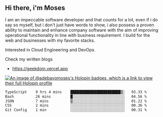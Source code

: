 ## Hi there, i'm Moses

I am an impeccable software developer and that counts for a lot, even if i do say so myself, but i don't just have words to show, i also possess a proven ability to maintain and enhance company software with the aim of improving operational functionality in line with business requirement. I build for the web and businesses with my favorite stacks.

Interested in Cloud Engineering and DevOps.

Check my written blogs
- https://geekdom.vercel.app

[![An image of @adebayomoses's Holopin badges, which is a link to view their full Holopin profile](https://holopin.me/adebayomoses)](https://holopin.io/@adebayomoses)

<!--START_SECTION:waka-->

```txt
TypeScript    9 hrs 4 mins    ███████████████████████▒░   93.33 %
Bash          26 mins         █░░░░░░░░░░░░░░░░░░░░░░░░   04.56 %
JSON          7 mins          ▒░░░░░░░░░░░░░░░░░░░░░░░░   01.22 %
CSS           2 mins          ░░░░░░░░░░░░░░░░░░░░░░░░░   00.36 %
Git Config    1 min           ░░░░░░░░░░░░░░░░░░░░░░░░░   00.31 %
```

<!--END_SECTION:waka-->
